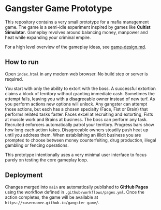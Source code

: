 # Gangster Game Prototype

This repository contains a very small prototype for a mafia management game. The game is a semi-idle experiment inspired by games like **Cultist Simulator**. Gameplay revolves around balancing money, manpower and heat while expanding your criminal empire.

For a high level overview of the gameplay ideas, see [game-design.md](game-design.md).

## How to run

Open `index.html` in any modern web browser. No build step or server is required.

You start with only the ability to extort with the boss. A successful extortion claims a block of territory without granting immediate cash. Sometimes the attempt fails, leaving you with a disagreeable owner instead of new turf. As you perform actions new options will unlock. Any gangster can attempt those actions, but each has a chosen specialty (Face, Fist or Brain) that performs related tasks faster. Faces excel at recruiting and extorting, Fists at muscle work and Brains at business. The boss can perform any task. Recruited enforcers automatically patrol your territory. Progress bars show how long each action takes. Disagreeable owners steadily push heat up until you address them.
When establishing an illicit business you are prompted to choose between money counterfeiting, drug production, illegal gambling or fencing operations.

This prototype intentionally uses a very minimal user interface to focus purely on testing the core gameplay loop.

## Deployment

Changes merged into `main` are automatically published to **GitHub Pages**
using the workflow defined in `.github/workflows/pages.yml`. Once the action
completes, the game will be available at
`https://<username>.github.io/gangster-game/`.
